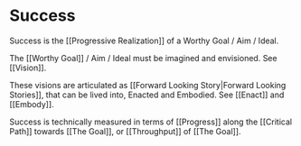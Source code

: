 # Success

Success is the [[Progressive Realization]] of a Worthy Goal / Aim / Ideal. 

The [[Worthy Goal]] / Aim / Ideal must be imagined and envisioned. See [[Vision]]. 

These visions are articulated as [[Forward Looking Story|Forward Looking Stories]], that can be lived into, Enacted and Embodied. See [[Enact]] and [[Embody]]. 

Success is technically measured in terms of [[Progress]] along the [[Critical Path]] towards [[The Goal]], or [[Throughput]] of [[The Goal]]. 

